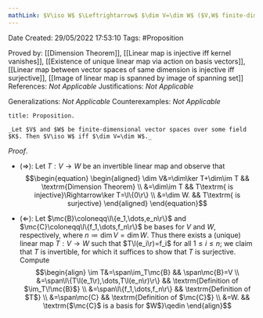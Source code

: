 ```yaml
---
mathLink: $V\iso W$ $\Leftrightarrow$ $\dim V=\dim W$ ($V,W$ finite-dim.)
---
```


<div class="topSpace"></div>

Date Created: 29/05/2022 17:53:10
Tags: #Proposition

Proved by: [[Dimension Theorem]], [[Linear map is injective iff kernel vanishes]], [[Existence of unique linear map via action on basis vectors]], [[Linear map between vector spaces of same dimension is injective iff surjective]], [[Image of linear map is spanned by image of spanning set]]
References: _Not Applicable_
Justifications: _Not Applicable_

Generalizations: _Not Applicable_
Counterexamples: _Not Applicable_

``` ad-Proposition
title: Proposition.

_Let $V$ and $W$ be finite-dimensional vector spaces over some field $K$. Then $V\iso W$ iff $\dim V=\dim W$._

```

_Proof_.
* ($\Rightarrow$): Let $T:V\to W$ be an invertible linear map and observe that
$$\begin{equation}
    \begin{aligned}
        \dim V&=\dim\ker T+\dim\im T && \textrm{Dimension Theorem} \\
        &=\dim\im T && T\textrm{ is injective}\Rightarrow\ker T=\l\{0\r\} \\
        &=\dim W. && T\textrm{ is surjective}
    \end{aligned}
\end{equation}$$

* ($\Leftarrow$): Let $\mc{B}\coloneqq\l\{e_1,\dots,e_n\r\}$ and $\mc{C}\coloneqq\l\{f_1,\dots,f_n\r\}$ be bases for $V$ and $W$, respectively, where $n\coloneqq\dim V=\dim W$. Thus there exists a (unique) linear map $T:V\to W$ such that $T\l(e_i\r)=f_i$ for all $1\leq i\leq n$; we claim that $T$ is invertible, for which it suffices to show that $T$ is surjective. Compute
$$\begin{align}
    \im T&=\span\im_T\mc{B} && \span\mc{B}=V \\
    &=\span\l\{T\l(e_1\r),\dots,T\l(e_n\r)\r\} && \textrm{Definition of $\im_T\!\mc{B}$} \\
    &=\span\l\{f_1,\dots,f_n\r\} && \textrm{Definition of $T$} \\
    &=\span\mc{C} && \textrm{Definition of $\mc{C}$} \\
    &=W. && \textrm{$\mc{C}$ is a basis for $W$}\qedin
\end{align}$$
